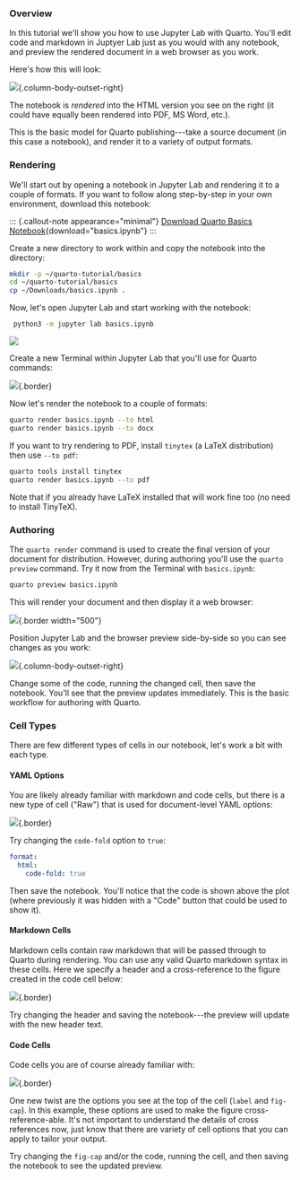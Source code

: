 ### Overview

In this tutorial we'll show you how to use Jupyter Lab with Quarto. You'll edit code and markdown in Juptyer Lab just as you would with any notebook, and preview the rendered document in a web browser as you work.

Here's how this will look:

![](images/jupyter-quarto-preview.png){.column-body-outset-right}

The notebook is *rendered* into the HTML version you see on the right (it could have equally been rendered into PDF, MS Word, etc.).

This is the basic model for Quarto publishing---take a source document (in this case a notebook), and render it to a variety of output formats.

### Rendering

We'll start out by opening a notebook in Jupyter Lab and rendering it to a couple of formats. If you want to follow along step-by-step in your own environment, download this notebook:

::: {.callout-note appearance="minimal"}
<i class="bi bi-journal-code"></i> [Download Quarto Basics Notebook](basics.ipynb){download="basics.ipynb"}
:::

Create a new directory to work within and copy the notebook into the directory:

``` bash
mkdir -p ~/quarto-tutorial/basics
cd ~/quarto-tutorial/basics
cp ~/Downloads/basics.ipynb .
```

Now, let's open Jupyter Lab and start working with the notebook:

``` bash
 python3 -m jupyter lab basics.ipynb
```

![](images/jupyter-basics.png)

Create a new Terminal within Jupyter Lab that you'll use for Quarto commands:

![](images/jupyter-terminal.png){.border}

Now let's render the notebook to a couple of formats:

``` bash
quarto render basics.ipynb --to html
quarto render basics.ipynb --to docx
```

If you want to try rendering to PDF, install `tinytex` (a LaTeX distribution) then use `--to pdf`:

``` bash
quarto tools install tinytex
quarto render basics.ipynb --to pdf
```

Note that if you already have LaTeX installed that will work fine too (no need to install TinyTeX).

### Authoring

The `quarto render` command is used to create the final version of your document for distribution. However, during authoring you'll use the `quarto preview` command. Try it now from the Terminal with `basics.ipynb`:

``` bash
quarto preview basics.ipynb
```

This will render your document and then display it a web browser:

![](images/quarto-preview.png){.border width="500"}

Position Jupyter Lab and the browser preview side-by-side so you can see changes as you work:

![](images/jupyter-quarto-preview.png){.column-body-outset-right}

Change some of the code, running the changed cell, then save the notebook. You'll see that the preview updates immediately. This is the basic workflow for authoring with Quarto.

### Cell Types

There are few different types of cells in our notebook, let's work a bit with each type.

#### YAML Options

You are likely already familiar with markdown and code cells, but there is a new type of cell ("Raw") that is used for document-level YAML options:

![](images/jupyter-yaml.png){.border}

Try changing the `code-fold` option to `true`:

``` yaml
format: 
  html:
    code-fold: true
```

Then save the notebook. You'll notice that the code is shown above the plot (where previously it was hidden with a "Code" button that could be used to show it).

#### Markdown Cells

Markdown cells contain raw markdown that will be passed through to Quarto during rendering. You can use any valid Quarto markdown syntax in these cells. Here we specify a header and a cross-reference to the figure created in the code cell below:

![](images/jupyter-markdown.png){.border}

Try changing the header and saving the notebook---the preview will update with the new header text.

#### Code Cells

Code cells you are of course already familiar with:

![](images/jupyter-cell.png){.border}

One new twist are the options you see at the top of the cell (`label` and `fig-cap`). In this example, these options are used to make the figure cross-reference-able. It's not important to understand the details of cross references now, just know that there are variety of cell options that you can apply to tailor your output.

Try changing the `fig-cap` and/or the code, running the cell, and then saving the notebook to see the updated preview.
